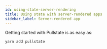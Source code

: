 ```yaml
---
id: using-state-server-rendering
title: Using state with server-rendered apps
sidebar_label: Server-rendered app
---
```


Getting started with Pullstate is as easy as:

```powershell
yarn add pullstate
```
